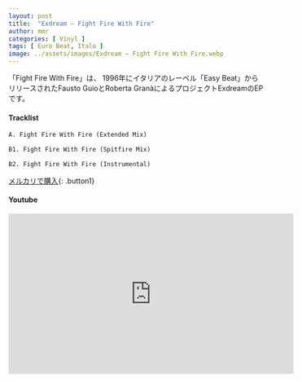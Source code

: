 ```yaml
---
layout: post
title:  "Exdream – Fight Fire With Fire"
author: mmr
categories: [ Vinyl ]
tags: [ Euro Beat, Italo ]
image: ../assets/images/Exdream – Fight Fire With Fire.webp
---
```


「Fight Fire With Fire」は、
1996年にイタリアのレーベル「Easy Beat」からリリースされたFausto GuioとRoberta GranàによるプロジェクトExdreamのEPです。

#### Tracklist
```md
A. Fight Fire With Fire (Extended Mix)

B1. Fight Fire With Fire (Spitfire Mix)

B2. Fight Fire With Fire (Instrumental)
```

[メルカリで購入](https://jp.mercari.com/item/m31521461508?afid=6142608987){: .button1}

#### Youtube
<iframe width="560" height="315" src="https://www.youtube.com/embed/NPX1lqLxKq0?si=XtaR-4-DMwbG-cJt" title="YouTube video player" frameborder="0" allow="accelerometer; autoplay; clipboard-write; encrypted-media; gyroscope; picture-in-picture; web-share" referrerpolicy="strict-origin-when-cross-origin" allowfullscreen></iframe>